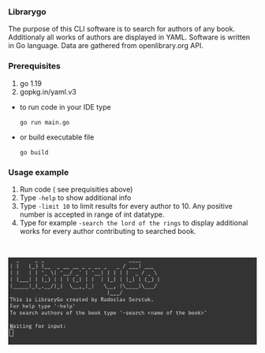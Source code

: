 ### Librarygo

The purpose of this CLI software is to search for authors of any book. Additionaly all works of authors are displayed in YAML.
Software is written in Go language. Data are gathered from openlibrary.org API.

### Prerequisites

1. go 1.19
2. gopkg.in/yaml.v3

* to run code in your IDE type 
  ```
  go run main.go
  ```
* or build executable file

  ```
  go build
  ```

### Usage example

1. Run code ( see prequisities above)
2. Type ```-help``` to show additional info
3. Type ```-limit 10``` to limit results for every author to 10. Any positive number is accepted in range of int datatype.
4. Type for example ```-search the lord of the rings``` to display additional works for every author contributing to searched book. 


<br>
<p align="center">
  <img src="https://github.com/serstuk93/librarygo/blob/master/preview/scr1.png" alt="screenshot" />
</p>
